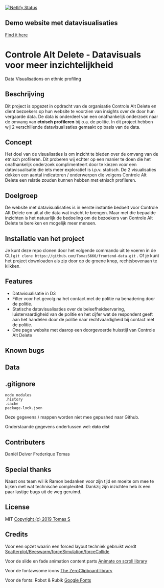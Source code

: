 [![Netlify Status](https://api.netlify.com/api/v1/badges/ae62e8a3-589d-4c6a-8397-3a5bc4c3e027/deploy-status)](https://app.netlify.com/sites/epic-mayer-5c0b28/deploys)


## Demo website met datavisualisaties
[Find it here](https://epic-mayer-5c0b28.netlify.com/)

# Controle Alt Delete - Datavisuals voor meer inzichtelijkheid
Data Visualisations on ethnic profiling

## Beschrijving
Dit project is opgezet in opdracht van de organisatie Controle Alt Delete en dient bezoekers op hun website te voorzien van insights over de door hun vergaarde data. De data is onderdeel van een onafhankelijk onderzoek naar de omvang van **etnisch profileren** bij o.a. de politie. In dit project hebben wij 2 verschillende datavisualisaties gemaakt op basis van de data.

## Concept
Het doel van de visualisaties is om inzicht te bieden over de omvang van de etnisch profileren. Dit proberen wij echter op een manier te doen die het onafhankelijk onderzoek complimenteert door te kiezen voor een datavisualisatie die iets meer exploratief is i.p.v. statisch. De 2 visualisaties dekken een aantal indicatoren / onderwerpen die volgens Controle Alt Delete een relatie zouden kunnen hebben met etnisch profileren.

## Doelgroep
De website met datavisualisaties is in eerste instantie bedoelt voor Controle Alt Delete om uit al die data wat inzicht te brengen. Maar met die bepaalde inzichten is het natuurlijk de bedoeling om de bezoekers van Controle Alt Delete te bereiken en mogelijk meer mensen.

## Installatie van het project
Je kunt deze repo clonen door het volgende commando uit te voeren in de CLI ``` git clone https://github.com/TomasS666/frontend-data.git ``` .
Of je kunt het project downloaden als zip door op de groene knop, rechtsbovenaan te klikken.

## Features
- Datavisualisatie in D3
- Filter voor het gevolg na het contact met de politie na benadering door de politie.
- Statische datavisualisaties over de beleefheidservaring, luistervaardigheid van de politie en het cijfer wat de respondent geeft aan het handelen door de politie naar rechtvaardigheid bij contact met de politie.
- One page website met daarop een doorgevoerde huisstijl van Controle Alt Delete

## Known bugs




## Data

## .gitignore
```
node_modules
.history
.cache
package-lock.json
```
Deze gegevens / mappen worden niet mee gepushed naar Github.

Onderstaande gegevens ondertussen wel:
~~data~~
~~dist~~

## Contributers
Daniël
Deiver
Frederique
Tomas

## Special thanks
Naast ons team wil ik Ramon bedanken voor zijn tijd en moeite om mee te kijken met wat technische complexiteit. Dankzij zijn inzichten heb ik een paar lastige bugs uit de weg geruimd.

## License
MIT
[Copyright (c) 2019 Tomas S]()

## Credits
Voor een opzet waarin een forced layout techniek gebruikt wordt
[Scatterplot/Beeswarm/forceSimulation/forceCollide](https://bl.ocks.org/chloerulesok/e45c8bb1241c4f6051ef30623e6fe552)

Voor de slide en fade animation content parts
[Animate on scroll library](https://michalsnik.github.io/aos/)

Voor de fontawsome icons 
[The ZeroClipboard library](https://github.com/zeroclipboard/zeroclipboard)

Voor de fonts: Robot & Rubik
[Google Fonts](https://fonts.google.com/)


